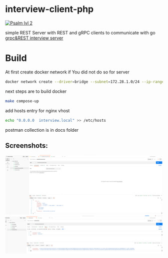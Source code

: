 # interview-client-php

[![Psalm lvl 2](https://github.com/RafalSalwa/interview-client-php/actions/workflows/psalm.yml/badge.svg)](https://github.com/RafalSalwa/interview-client-php/actions/workflows/psalm.yml)

simple REST Server with REST and gRPC clients to communicate with go  [grpc&REST interview server](https://github.com/RafalSalwa/interview-app-srv)
# Build
At first create docker network if You did not do so for server
```bash
docker network create --driver=bridge --subnet=172.28.1.0/24 --ip-range=172.28.1.0/24 --gateway=172.28.5.254 external-interview-net
```
next steps are to build docker
```bash
make compose-up
```
add hosts entry for nginx vhost
```bash
echo "0.0.0.0  interview.local" >> /etc/hosts
```
postman collection is in docs folder

## Screenshots:
![REST](docs/rest.png)
![grpc](docs/grpc.png)

